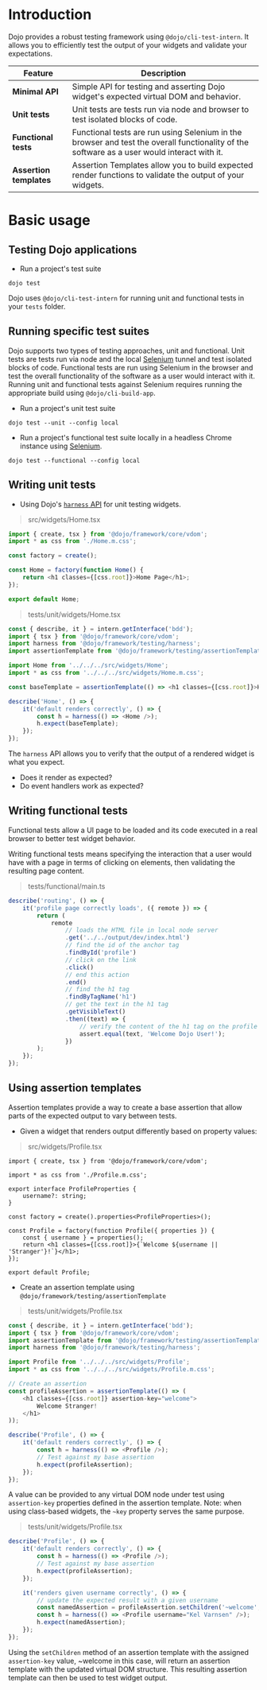 # Introduction

Dojo provides a robust testing framework using `@dojo/cli-test-intern`. It allows you to efficiently test the output of your widgets and validate your expectations.

| Feature                 | Description                                                                                                                                 |
| ----------------------- | ------------------------------------------------------------------------------------------------------------------------------------------- |
| **Minimal API**         | Simple API for testing and asserting Dojo widget's expected virtual DOM and behavior.                                                       |
| **Unit tests**          | Unit tests are tests run via node and browser to test isolated blocks of code.                                                              |
| **Functional tests**    | Functional tests are run using Selenium in the browser and test the overall functionality of the software as a user would interact with it. |
| **Assertion templates** | Assertion Templates allow you to build expected render functions to validate the output of your widgets.                                    |

# Basic usage

## Testing Dojo applications

-   Run a project's test suite

```shell
dojo test
```

Dojo uses `@dojo/cli-test-intern` for running unit and functional tests in your `tests` folder.

## Running specific test suites

Dojo supports two types of testing approaches, unit and functional. Unit tests are tests run via node and the local
[Selenium] tunnel and test isolated blocks of code. Functional tests are run using Selenium in the browser and test
the overall functionality of the software as a user would interact with it. Running unit and functional tests against Selenium requires running the appropriate build using `@dojo/cli-build-app`.

-   Run a project's unit test suite

```shell
dojo test --unit --config local
```

-   Run a project's functional test suite locally in a headless Chrome instance using [Selenium].

```shell
dojo test --functional --config local
```

## Writing unit tests

-   Using Dojo's [`harness` API](https://github.com/dojo/framework/tree/master/src/testing#api) for unit testing widgets.

> src/widgets/Home.tsx

```ts
import { create, tsx } from '@dojo/framework/core/vdom';
import * as css from './Home.m.css';

const factory = create();

const Home = factory(function Home() {
	return <h1 classes={[css.root]}>Home Page</h1>;
});

export default Home;
```

> tests/unit/widgets/Home.tsx

```ts
const { describe, it } = intern.getInterface('bdd');
import { tsx } from '@dojo/framework/core/vdom';
import harness from '@dojo/framework/testing/harness';
import assertionTemplate from '@dojo/framework/testing/assertionTemplate';

import Home from '../../../src/widgets/Home';
import * as css from '../../../src/widgets/Home.m.css';

const baseTemplate = assertionTemplate(() => <h1 classes={[css.root]}>Home Page</h1>);

describe('Home', () => {
	it('default renders correctly', () => {
		const h = harness(() => <Home />);
		h.expect(baseTemplate);
	});
});
```

The `harness` API allows you to verify that the output of a rendered widget is what you expect.

-   Does it render as expected?
-   Do event handlers work as expected?

## Writing functional tests

Functional tests allow a UI page to be loaded and its code executed in a real browser to better test widget behavior.

Writing functional tests means specifying the interaction that a user would have with a page in terms of clicking on elements, then validating the resulting page content.

> tests/functional/main.ts

```ts
describe('routing', () => {
	it('profile page correctly loads', ({ remote }) => {
		return (
			remote
				// loads the HTML file in local node server
				.get('../../output/dev/index.html')
				// find the id of the anchor tag
				.findById('profile')
				// click on the link
				.click()
				// end this action
				.end()
				// find the h1 tag
				.findByTagName('h1')
				// get the text in the h1 tag
				.getVisibleText()
				.then((text) => {
					// verify the content of the h1 tag on the profile page
					assert.equal(text, 'Welcome Dojo User!');
				})
		);
	});
});
```

## Using assertion templates

Assertion templates provide a way to create a base assertion that allow parts of the expected output to vary between tests.

-   Given a widget that renders output differently based on property values:

> src/widgets/Profile.tsx

```tsx
import { create, tsx } from '@dojo/framework/core/vdom';

import * as css from './Profile.m.css';

export interface ProfileProperties {
	username?: string;
}

const factory = create().properties<ProfileProperties>();

const Profile = factory(function Profile({ properties }) {
	const { username } = properties();
	return <h1 classes={[css.root]}>{`Welcome ${username || 'Stranger'}!`}</h1>;
});

export default Profile;
```

-   Create an assertion template using `@dojo/framework/testing/assertionTemplate`

> tests/unit/widgets/Profile.tsx

```ts
const { describe, it } = intern.getInterface('bdd');
import { tsx } from '@dojo/framework/core/vdom';
import assertionTemplate from '@dojo/framework/testing/assertionTemplate';
import harness from '@dojo/framework/testing/harness';

import Profile from '../../../src/widgets/Profile';
import * as css from '../../../src/widgets/Profile.m.css';

// Create an assertion
const profileAssertion = assertionTemplate(() => (
	<h1 classes={[css.root]} assertion-key="welcome">
		Welcome Stranger!
	</h1>
));

describe('Profile', () => {
	it('default renders correctly', () => {
		const h = harness(() => <Profile />);
		// Test against my base assertion
		h.expect(profileAssertion);
	});
});
```

A value can be provided to any virtual DOM node under test using `assertion-key` properties defined in the assertion template. Note: when using class-based widgets, the `~key` property serves the same purpose.

> tests/unit/widgets/Profile.tsx

```ts
describe('Profile', () => {
	it('default renders correctly', () => {
		const h = harness(() => <Profile />);
		// Test against my base assertion
		h.expect(profileAssertion);
	});

	it('renders given username correctly', () => {
		// update the expected result with a given username
		const namedAssertion = profileAssertion.setChildren('~welcome', () => ['Welcome Kel Varnsen!']);
		const h = harness(() => <Profile username="Kel Varnsen" />);
		h.expect(namedAssertion);
	});
});
```

Using the `setChildren` method of an assertion template with the assigned `assertion-key` value, ~welcome in this case, will return an assertion template with the updated virtual DOM structure. This resulting assertion template can then be used to test widget output.

[dojo cli]: https://github.com/dojo/cli
[intern]: https://theintern.io/
[selenium]: http://www.seleniumhq.org/
